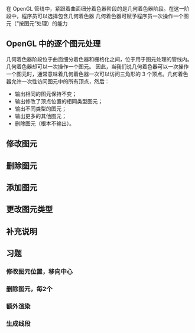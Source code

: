 在 OpenGL 管线中，紧跟着曲面细分着色器阶段的是几何着色器阶段。在这一阶段中，程序员可以选择包含几何着色器
几何着色器可赋予程序员一次操作一个图元（“按图元”处理）的能力
## OpenGL 中的逐个图元处理
几何着色器阶段位于曲面细分着色器和栅格化之间，位于用于图元处理的管线内。几何着色器却可以一次操作一个图元。
因此，当我们说几何着色器可以一次操作一个图元时，通常意味着几何着色器一次可以访问三角形的 3 个顶点。几何着色器允许一次性访问图元中的所有顶点，然后：
- 输出相同的图元保持不变；
- 输出修改了顶点位置的相同类型图元；
- 输出不同类型的图元；
- 输出更多的其他图元；
- 删除图元（根本不输出）。

## 修改图元

## 删除图元

## 添加图元

## 更改图元类型

## 补充说明

## 习题
### 修改图元位置，移向中心

### 删除图元，每2个

### 额外渲染

### 生成线段